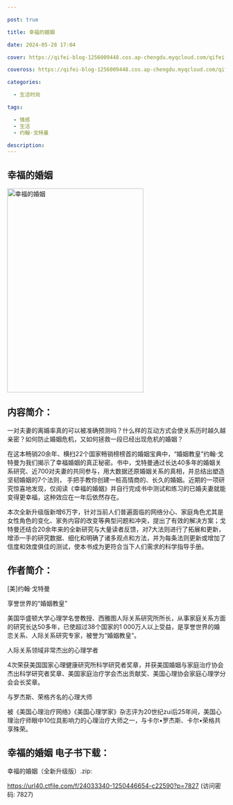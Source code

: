 ```yaml
---

post: true

title: 幸福的婚姻

date: 2024-05-28 17:04

cover: https://qifei-blog-1256009448.cos.ap-chengdu.myqcloud.com/qifei-blog/663c954b0ea9cb14035c493b.jpg

coveross: https://qifei-blog-1256009448.cos.ap-chengdu.myqcloud.com/qifei-blog/663c954b0ea9cb14035c493b.jpg

categories:

  - 生活时尚

tags:

  - 情感
  - 生活
  - 约翰·戈特曼

description:
---
```


##  幸福的婚姻

<img alt="幸福的婚姻 " class="aligncenter loading" data-was-processed="true" decoding="async" fetchpriority="high" height="471" src="https://qifei-blog-1256009448.cos.ap-chengdu.myqcloud.com/qifei-blog/663c954b0ea9cb14035c493b.jpg " style="cursor: zoom-in;" width="314"/>

## 内容简介：

一对夫妻的离婚率真的可以被准确预测吗？什么样的互动方式会使关系历时越久越亲密？如何防止婚姻危机，又如何拯救一段已经出现危机的婚姻？

在这本畅销20余年、横扫22个国家畅销榜榜首的婚姻宝典中，“婚姻教皇”约翰·戈特曼为我们揭示了幸福婚姻的真正秘密。书中，戈特曼通过长达40多年的婚姻关系研究、近700对夫妻的共同参与，用大数据还原婚姻关系的真相，并总结出塑造坚韧婚姻的7个法则， 手把手教你创建一桩高情商的、长久的婚姻。近期的一项研究惊喜地发现，仅阅读《幸福的婚姻》并自行完成书中测试和练习的已婚夫妻就能变得更幸福，这种效应在一年后依然存在。

本次全新升级版新增6万字，针对当前人们普遍面临的网络分心、家庭角色尤其是女性角色的变化、家务内容的改变等典型问题和冲突，提出了有效的解决方案；戈特曼还结合20余年来的全新研究与大量读者反馈，对7大法则进行了拓展和更新，增添一手的研究数据、细化和明确了诸多观点和方法，并为每条法则更新或增加了信度和效度俱佳的测试，使本书成为更符合当下人们需求的科学指导手册。

## 作者简介：

[美]约翰·戈特曼

享誉世界的“婚姻教皇”

美国华盛顿大学心理学名誉教授、西雅图人际关系研究所所长，从事家庭关系方面的研究长达50多年，已使超过38个国家的1 000万人以上受益，是享誉世界的婚恋关系、人际关系研究专家，被誉为“婚姻教皇”。

人际关系领域非常杰出的心理学者

4次荣获美国国家心理健康研究所科学研究者奖章，并获美国婚姻与家庭治疗协会杰出科学研究者奖章、美国家庭治疗学会杰出贡献奖、美国心理协会家庭心理学分会会长奖章。

与罗杰斯、荣格齐名的心理大师

被《美国心理治疗网络》《美国心理学家》杂志评为20世纪zui后25年间，美国心理治疗师眼中10位具影响力的心理治疗大师之一，与卡尔•罗杰斯、卡尔•荣格共享殊荣。

## 幸福的婚姻 电子书下载：
幸福的婚姻（全新升级版）.zip: 

https://url40.ctfile.com/f/24033340-1250446654-c22590?p=7827 (访问密码: 7827)
